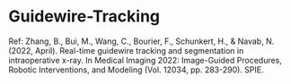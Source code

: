 # Guidewire-Tracking
Ref: Zhang, B., Bui, M., Wang, C., Bourier, F., Schunkert, H., & Navab, N. (2022, April). Real-time guidewire tracking and segmentation in intraoperative x-ray. In Medical Imaging 2022: Image-Guided Procedures, Robotic Interventions, and Modeling (Vol. 12034, pp. 283-290). SPIE.

